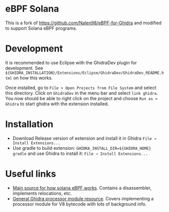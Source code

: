 # eBPF Solana

This is a fork of https://github.com/Nalen98/eBPF-for-Ghidra and modified to
support Solana eBPF programs.

# Development
It is recommended to use Eclipse with the GhidraDev plugin for development.
See `${GHIDRA_INSTALLATION}/Extensions/Eclipse/GhidraDev/GhidraDev_README.html`
on how this works.

Once installed, go to `File > Open Projects from File System` and select this
directory. Click on `GhidraDev` in the menu bar and select `link ghidra`.
You now should be able to right click on the project and choose
`Run as > Ghidra` to start ghidra with the extension installed.

# Installation
  
- Download Release version of extension and install it in Ghidra `File → Install Extensions...` 
- Use gradle to build extension: `GHIDRA_INSTALL_DIR=${GHIDRA_HOME} gradle` and use Ghidra to install it: `File → Install Extensions...` 


# Useful links

* [Main source for how solana eBPF works](https://github.com/solana-labs/rbpf).
  Contains a disassembler, implements relocations, etc.
* [General Ghidra processor module resource](https://swarm.ptsecurity.com/creating-a-ghidra-processor-module-in-sleigh-using-v8-bytecode-as-an-example/).
  Covers implementing a processor module for V8 bytecode with lots of background
  info.

